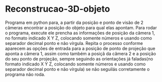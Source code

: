 # Reconstrucao-3D-objeto
Programa em python para, a partir da posição e ponto de visão de 2 câmeras encontrar a posição do objeto para qual elas apontam.
Para rodar o programa, execute ele prencha as informações de posição da câmera 1, no formato indicado X Y Z, colocando somente números e usando como separador decimal ponto e não vírgula. Repita o processo conforme aparecem as opções de entrada para a posição de ponto de projeção que aponta a câmera 1, assim como também a posiçã da câmera 2 e a posição do seu ponto de projeção, sempre seguindo as orientações já faladas(no formato indicado X Y Z, colocando somente números e usando como separador decimal ponto e não vírgula) se não seguilás corretamente o programa não roda.
